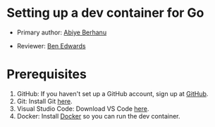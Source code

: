 # Setting up a dev container for Go

* Primary author: [Abiye Berhanu](https://github.com/aberhanu)

* Reviewer: [Ben Edwards](https://github.com/bkedwards)

# Prerequisites

1. GitHub: If you haven't set up a GitHub account, sign up at [GitHub](https://github.com/).
2. Git: Install Git [here](https://git-scm.com/book/en/v2/Getting-Started-Installing-Git).
3. Visual Studio Code: Download VS Code [here](https://code.visualstudio.com/).
4. Docker: Install [Docker](https://www.docker.com/products/docker-desktop/) so you can run the dev container.